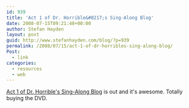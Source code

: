 ```yaml
---
id: 939
title: 'Act 1 of Dr. Horrible&#8217;s Sing-Along Blog'
date: 2008-07-15T09:21:48+00:00
author: Stefan Hayden
layout: post
guid: http://www.stefanhayden.com/blog/?p=939
permalink: /2008/07/15/act-1-of-dr-horribles-sing-along-blog/
Post:
  - link
categories:
  - resources
  - web
---
```

<a href="http://drhorrible.com/">Act 1 of Dr. Horrible's Sing-Along Blog</a> is out and it's awesome. Totally buying the DVD. 